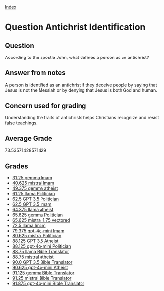 
[Index](../../index.md)
# Question Antichrist Identification
## Question
According to the apostle John, what defines a person as an antichrist?

## Answer from notes
A person is identified as an antichrist if they deceive people by saying that Jesus is not the Messiah or by denying that Jesus is both God and human.

## Concern used for grading
Understanding the traits of antichrists helps Christians recognize and resist false teachings.

## Average Grade
73.53571428571429

## Grades
 * [31.25 gemma Imam](../answers/gemma_Imam/Antichrist_Identification.md)
 * [40.625 mistral Imam](../answers/mistral_Imam/Antichrist_Identification.md)
 * [49.375 gemma atheist](../answers/gemma_atheist/Antichrist_Identification.md)
 * [61.25 llama Politician](../answers/llama_Politician/Antichrist_Identification.md)
 * [62.5 GPT 3.5 Politician](../answers/GPT_3.5_Politician/Antichrist_Identification.md)
 * [62.5 GPT 3.5 Imam](../answers/GPT_3.5_Imam/Antichrist_Identification.md)
 * [64.375 llama atheist](../answers/llama_atheist/Antichrist_Identification.md)
 * [65.625 gemma Politician](../answers/gemma_Politician/Antichrist_Identification.md)
 * [65.625 mistral 1.75 vectored](../answers/mistral_1.75_vectored/Antichrist_Identification.md)
 * [72.5 llama Imam](../answers/llama_Imam/Antichrist_Identification.md)
 * [79.375 gpt-4o-mini Imam](../answers/gpt-4o-mini_Imam/Antichrist_Identification.md)
 * [80.625 mistral Politician](../answers/mistral_Politician/Antichrist_Identification.md)
 * [88.125 GPT 3.5 Atheist](../answers/GPT_3.5_Atheist/Antichrist_Identification.md)
 * [88.125 gpt-4o-mini Politician](../answers/gpt-4o-mini_Politician/Antichrist_Identification.md)
 * [88.75 llama Bible Translator](../answers/llama_Bible_Translator/Antichrist_Identification.md)
 * [88.75 mistral atheist](../answers/mistral_atheist/Antichrist_Identification.md)
 * [90.0 GPT 3.5 Bible Translator](../answers/GPT_3.5_Bible_Translator/Antichrist_Identification.md)
 * [90.625 gpt-4o-mini Atheist](../answers/gpt-4o-mini_Atheist/Antichrist_Identification.md)
 * [91.125 gemma Bible Translator](../answers/gemma_Bible_Translator/Antichrist_Identification.md)
 * [91.25 mistral Bible Translator](../answers/mistral_Bible_Translator/Antichrist_Identification.md)
 * [91.875 gpt-4o-mini Bible Translator](../answers/gpt-4o-mini_Bible_Translator/Antichrist_Identification.md)
